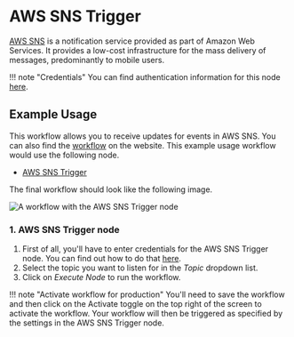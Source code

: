 # AWS SNS Trigger

[AWS SNS](https://aws.amazon.com/sns/) is a notification service provided as part of Amazon Web Services. It provides a low-cost infrastructure for the mass delivery of messages, predominantly to mobile users.

!!! note "Credentials"
    You can find authentication information for this node [here](/integrations/credentials/aws/).



## Example Usage

This workflow allows you to receive updates for events in AWS SNS. You can also find the [workflow](https://n8n.io/workflows/509) on the website. This example usage workflow would use the following node.

- [AWS SNS Trigger]()

The final workflow should look like the following image.

![A workflow with the AWS SNS Trigger node](/_images/integrations/trigger-nodes/awssnstrigger/workflow.png)


### 1. AWS SNS Trigger node

1. First of all, you'll have to enter credentials for the AWS SNS Trigger node. You can find out how to do that [here](/integrations/credentials/aws/).
2. Select the topic you want to listen for in the *Topic* dropdown list.
3. Click on *Execute Node* to run the workflow.

!!! note "Activate workflow for production"
    You'll need to save the workflow and then click on the Activate toggle on the top right of the screen to activate the workflow. Your workflow will then be triggered as specified by the settings in the AWS SNS Trigger node.

